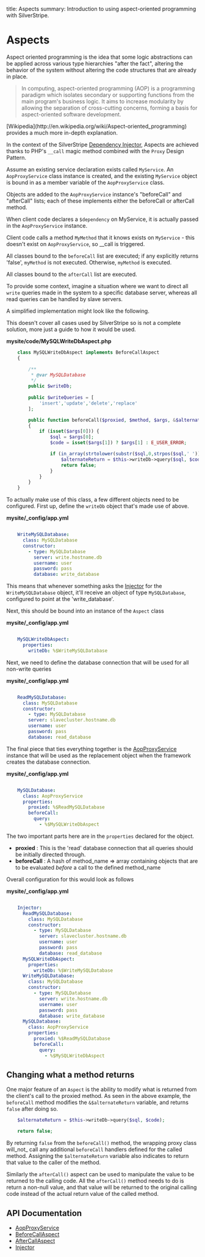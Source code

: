 title: Aspects
summary: Introduction to using aspect-oriented programming with SilverStripe.

# Aspects

Aspect oriented programming is the idea that some logic abstractions can be applied across various type hierarchies 
"after the fact", altering the behavior of the system without altering the code structures that are already in place. 

> In computing, aspect-oriented programming (AOP) is a programming paradigm which isolates secondary or supporting 
> functions from the main program's business logic. It aims to increase modularity by allowing the separation of 
> cross-cutting concerns, forming a basis for aspect-oriented software development.

<div class="notice" markdown="1">
[Wikipedia](http://en.wikipedia.org/wiki/Aspect-oriented_programming) provides a much more in-depth explanation.
</div>

In the context of the SilverStripe [Dependency Injector](injector), Aspects are achieved thanks to PHP's `__call` magic 
method combined with the `Proxy` Design Pattern.

Assume an existing service declaration exists called `MyService`. An `AopProxyService` class instance is created, and 
the existing `MyService` object is bound in as a member variable of the `AopProxyService` class.

Objects are added to the `AopProxyService` instance's "beforeCall" and "afterCall" lists; each of these implements 
either the beforeCall or afterCall method.

When client code declares a `$dependency` on MyService, it is actually passed in the `AopProxyService` instance.

Client code calls a method `MyMethod` that it knows exists on `MyService` - this doesn't exist on `AopProxyService`, so 
__call is triggered.

All classes bound to the `beforeCall` list are executed; if any explicitly returns 'false', `myMethod` is not executed.
Otherwise, `myMethod` is executed. 

All classes bound to the `afterCall` list are executed.

To provide some context, imagine a situation where we want to direct all `write` queries made in the system to a 
specific database server, whereas all read queries can be handled by slave servers. 

A simplified implementation might look like the following.

<div class="notice" markdown="1">
This doesn't cover all cases used by SilverStripe so is not a complete solution, more just a guide to how it would be 
used. 
</div>

**mysite/code/MySQLWriteDbAspect.php**


```php
    class MySQLWriteDbAspect implements BeforeCallAspect 
    {

        /**
         * @var MySQLDatabase
         */
        public $writeDb;
        
        public $writeQueries = [
            'insert','update','delete','replace'
        ];

        public function beforeCall($proxied, $method, $args, &$alternateReturn) 
        {
            if (isset($args[0])) {
                $sql = $args[0];
                $code = isset($args[1]) ? $args[1] : E_USER_ERROR;

                if (in_array(strtolower(substr($sql,0,strpos($sql,' '))), $this->writeQueries)) {
                    $alternateReturn = $this->writeDb->query($sql, $code);
                    return false;
                }
            }
        }
    }

```

To actually make use of this class, a few different objects need to be configured. First up, define the `writeDb`
object that's made use of above.

**mysite/_config/app.yml**


```yml

    WriteMySQLDatabase:
      class: MySQLDatabase
      constructor:
        - type: MySQLDatabase
          server: write.hostname.db
          username: user
          password: pass
          database: write_database
```

This means that whenever something asks the [Injector](api:SilverStripe\Core\Injector\Injector) for the `WriteMySQLDatabase` object, it'll receive an object 
of type `MySQLDatabase`, configured to point at the 'write_database'.

Next, this should be bound into an instance of the `Aspect` class

**mysite/_config/app.yml**


```yml

    MySQLWriteDbAspect:
      properties:
        writeDb: %$WriteMySQLDatabase
```

Next, we need to define the database connection that will be used for all non-write queries

**mysite/_config/app.yml**
```yml

    ReadMySQLDatabase:
      class: MySQLDatabase
      constructor:
        - type: MySQLDatabase
        server: slavecluster.hostname.db
        username: user
        password: pass
        database: read_database
```

The final piece that ties everything together is the [AopProxyService](api:SilverStripe\Core\Injector\AopProxyService) instance that will be used as the replacement
object when the framework creates the database connection.

**mysite/_config/app.yml**
```yml

    MySQLDatabase:
      class: AopProxyService
      properties:
        proxied: %$ReadMySQLDatabase
        beforeCall:
          query: 
            - %$MySQLWriteDbAspect
```

The two important parts here are in the `properties` declared for the object.

- **proxied** : This is the 'read' database connection that all queries should be initially directed through.
- **beforeCall** : A hash of method\_name => array containing objects that are to be evaluated _before_ a call to the 
defined method\_name

Overall configuration for this would look as follows

**mysite/_config/app.yml**
```yml

    Injector:
      ReadMySQLDatabase:
        class: MySQLDatabase
        constructor:
          - type: MySQLDatabase
            server: slavecluster.hostname.db
            username: user
            password: pass
            database: read_database
      MySQLWriteDbAspect:
        properties:
          writeDb: %$WriteMySQLDatabase
      WriteMySQLDatabase:
        class: MySQLDatabase
        constructor:
          - type: MySQLDatabase
            server: write.hostname.db
            username: user
            password: pass
            database: write_database
      MySQLDatabase:
        class: AopProxyService
        properties:
          proxied: %$ReadMySQLDatabase
          beforeCall:
            query: 
              - %$MySQLWriteDbAspect
```

## Changing what a method returns

One major feature of an `Aspect` is the ability to modify what is returned from the client's call to the proxied method.
As seen in the above example, the `beforeCall` method modifies the `&$alternateReturn` variable, and returns `false` 
after doing so. 
```php
    $alternateReturn = $this->writeDb->query($sql, $code);

    return false;
```

By returning `false` from the `beforeCall()` method, the wrapping proxy class will_not_ call any additional `beforeCall`
handlers defined for the called method. Assigning the `$alternateReturn` variable also indicates to return that value
to the caller of the method. 

Similarly the `afterCall()` aspect can be used to manipulate the value to be returned to the calling code. All the
`afterCall()` method needs to do is return a non-null value, and that value will be returned to the original calling 
code instead of the actual return value of the called method. 


## API Documentation

* [AopProxyService](api:SilverStripe\Core\Injector\AopProxyService)
* [BeforeCallAspect](api:SilverStripe\Core\Injector\BeforeCallAspect)
* [AfterCallAspect](api:SilverStripe\Core\Injector\AfterCallAspect)
* [Injector](api:SilverStripe\Core\Injector\Injector)
